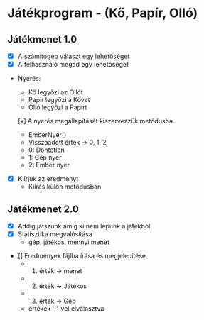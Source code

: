 # Játékprogram - (Kő, Papír, Olló)

## Játékmenet 1.0
- [x] A számítógép választ egy lehetőséget
- [x] A felhasználó megad egy lehetőséget
- Nyerés:
	- Kő legyőzi az Ollót
	- Papír legyőzi a Követ
	- Olló legyőzi a Papírt

	[x] A nyerés megállapítását kiszervezzük metódusba
	- EmberNyer()
    - Visszaadott érték -> 0, 1, 2
    - 0: Döntetlen
    - 1: Gép nyer
    - 2: Ember nyer
- [x] Kiírjuk az eredményt
	- Kiírás külön metódusban

## Játékmenet 2.0
- [x] Addig játszunk amíg ki nem lépünk a játékból
- [x] Statisztika megvalósítása
	- gép, játékos, mennyi menet
- [] Eredmények fájlba írása és megjelenítése
    -  1. érték -> menet
    -  2. érték -> Játékos
    -  3. érték -> Gép
    - értékek ';'-vel elválasztva